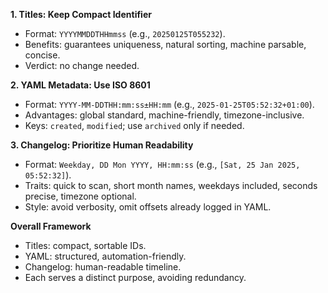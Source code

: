 **1. Titles: Keep Compact Identifier**

* Format: `YYYYMMDDTHHmmss` (e.g., `20250125T055232`).
* Benefits: guarantees uniqueness, natural sorting, machine parsable, concise.
* Verdict: no change needed.

**2. YAML Metadata: Use ISO 8601**

* Format: `YYYY-MM-DDTHH:mm:ss±HH:mm` (e.g., `2025-01-25T05:52:32+01:00`).
* Advantages: global standard, machine-friendly, timezone-inclusive.
* Keys: `created`, `modified`; use `archived` only if needed.

**3. Changelog: Prioritize Human Readability**

* Format: `Weekday, DD Mon YYYY, HH:mm:ss` (e.g., `[Sat, 25 Jan 2025, 05:52:32]`).
* Traits: quick to scan, short month names, weekdays included, seconds precise, timezone optional.
* Style: avoid verbosity, omit offsets already logged in YAML.

**Overall Framework**

* Titles: compact, sortable IDs.
* YAML: structured, automation-friendly.
* Changelog: human-readable timeline.
* Each serves a distinct purpose, avoiding redundancy.
